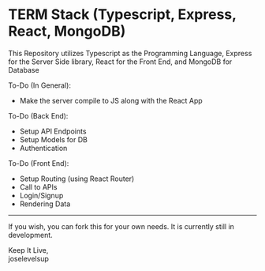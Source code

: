 # TERM Stack (Typescript, Express, React, MongoDB)

This Repository utilizes Typescript as the Programming Language, Express for the Server Side library, React for the Front End, and MongoDB for Database

To-Do (In General): 
- Make the server compile to JS along with the React App

To-Do (Back End): 
- Setup API Endpoints
- Setup Models for DB
- Authentication

To-Do (Front End): 
- Setup Routing (using React Router)
- Call to APIs 
- Login/Signup
- Rendering Data


---

If you wish, you can fork this for your own needs. It is currently still in development. 

Keep It Live,<br/>joselevelsup